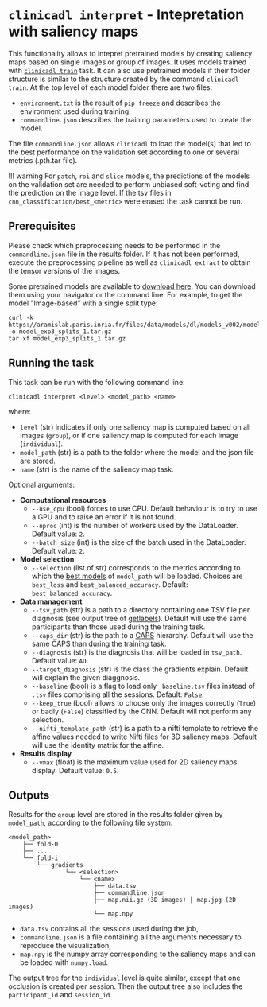 # `clinicadl interpret` - Intepretation with saliency maps

This functionality allows to intepret pretrained models by creating saliency maps 
based on single images or group of images. It uses models trained with
[`clinicadl train`](./Train/Introduction.md) task. It can also use pretrained
models if their folder structure is similar to the structure created by the
command `clinicadl train`.  At the top level of each model folder there are two
files:

- `environment.txt` is the result of `pip freeze` and describes the 
environment used during training.
- `commandline.json` describes the training parameters used to create the
  model.

The file `commandline.json` allows `clinicadl` to load the model(s) that led to the best
performance on the validation set according to one or several metrics (.pth.tar file).

!!! warning
    For `patch`, `roi` and `slice` models, the predictions of the models on the
    validation set are needed to perform unbiased soft-voting and find the
    prediction on the image level.  If the tsv files in
    `cnn_classification/best_<metric>` were erased the task cannot
    be run.


## Prerequisites

Please check which preprocessing needs to
be performed in the `commandline.json` file in the results folder.  If it has
not been performed, execute the preprocessing pipeline as well as `clinicadl
extract` to obtain the tensor versions of the images.

Some pretrained models are available to [download
here](https://aramislab.paris.inria.fr/files/data/models/dl/models_v002/). You
can download them using your navigator or the command line. For example, to get
the model "Image-based" with a single split type:

```
curl -k https://aramislab.paris.inria.fr/files/data/models/dl/models_v002/model_exp3_splits_1.tar.gz  -o model_exp3_splits_1.tar.gz
tar xf model_exp3_splits_1.tar.gz
```

## Running the task
This task can be run with the following command line:
```Text
clinicadl interpret <level> <model_path> <name>

```
where:

- `level` (str) indicates if only one saliency map is computed based on all images (`group`),
  or if one saliency map is computed for each image (`individual`).
- `model_path` (str) is a path to the folder where the model and the json file
  are stored.
- `name` (str) is the name of the saliency map task.

Optional arguments:

- **Computational resources**
    - `--use_cpu` (bool) forces to use CPU. Default behaviour is to try to use a
      GPU and to raise an error if it is not found.
    - `--nproc` (int) is the number of workers used by the DataLoader. Default value: `2`.
    - `--batch_size` (int) is the size of the batch used in the DataLoader. Default value: `2`.
- **Model selection**
    - `--selection` (list of str) corresponds to the metrics according to which the 
    [best models](./Details.md#model-selection) of `model_path` will be loaded. 
    Choices are `best_loss` and `best_balanced_accuracy`. Default: `best_balanced_accuracy`.
- **Data management**
    - `--tsv_path` (str) is a path to a directory containing one TSV file per diagnosis
    (see output tree of [getlabels](./TSVTools.md#getlabels---extract-labels-specific-to-alzheimers-disease)). 
    Default will use the same participants than those used during the training task.
    - `--caps_dir` (str) is the path to a [CAPS](https://aramislab.paris.inria.fr/clinica/docs/public/latest/CAPS/Introduction/) hierarchy.
    Default will use the same CAPS than during the training task.
    - `--diagnosis` (str) is the diagnosis that will be loaded in `tsv_path`. Default value: `AD`.
    - `--target_diagnosis` (str) is the class the gradients explain. Default will explain
    the given diaggnosis.
    - `--baseline` (bool) is a flag to load only `_baseline.tsv` files instead of `.tsv` files comprising all the sessions. Default: `False`.
    - `--keep_true` (bool) allows to choose only the images correctly (`True`) or badly (`False`)
    classified by the CNN. Default will not perform any selection.
    - `--nifti_template_path` (str) is a path to a nifti template to retrieve the affine values
    needed to write Nifti files for 3D saliency maps. Default will use the identity matrix for the affine.
- **Results display**
    - `--vmax` (float) is the maximum value used for 2D saliency maps display. Default value: `0.5`.
   

## Outputs

Results for the `group` level are stored in the results folder given by `model_path`, according to
the following file system:
```
<model_path>
    ├── fold-0  
    ├── ...  
    └── fold-i  
        └── gradients
                └── <selection>
                    └── <name>
                        ├── data.tsv
                        ├── commandline.json
                        ├── map.nii.gz (3D images) | map.jpg (2D images)
                        └── map.npy

```
- `data.tsv` contains all the sessions used during the job,
- `commandline.json` is a file containing all the arguments necessary to reproduce the visualization,
- `map.npy` is the numpy array corresponding to the saliency maps and can be loaded with `numpy.load`.

The output tree for the `individual` level is quite similar, except that one occlusion is created
per session. Then the output tree also includes the `participant_id` and `session_id`.
